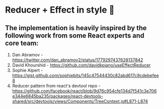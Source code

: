 # Reducer + Effect in style 🚀

## The implementation is heavily inspired by the following work from some React experts and core team:

1. Dan Abramov - https://twitter.com/dan_abramov2/status/1779297437628137842
2. David Khourshid - https://github.com/davidkpiano/useEffectReducer
3. Sophie Alpert - https://gist.github.com/sophiebits/145c47544430c82abd617c9cdebefee8
4. Reducer pattern from react's devtool repo - https://github.com/facebook/react/blob/9d76c954cfe134d7f541c3e706e344e6845ba235/packages/react-devtools-shared/src/devtools/views/Components/TreeContext.js#L871-L874

